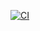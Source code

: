 [![CI](https://github.com/23f3003322/tds_ga_extra_q4/actions/workflows/ci.yml/badge.svg)](https://github.com/23f3003322/tds_ga_extra_q4/actions/workflows/ci.yml)
